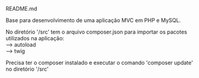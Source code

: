 README.md

Base para desenvolvimento de uma aplicação MVC em PHP e MySQL.  

No diretório '/src' tem o arquivo composer.json para importar os pacotes utilizados na aplicação:  
--> autoload  
--> twig  

Precisa ter o composer instalado e executar o comando 'composer update' no diretório '/src'  
